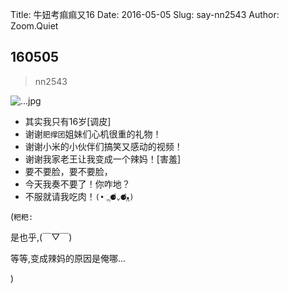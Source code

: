Title: 牛妞考痲痲又16
Date: 2016-05-05
Slug: say-nn2543
Author: Zoom.Quiet


## 160505
> nn2543

![...jpg](http://momoko.zoomquiet.top/niuniu-albums/nn2016/160505-nn2543.jpg?imageView2/2/w/360)

- 其实我只有16岁[调皮]
- 谢谢`肥撑团`姐妹们心机很重的礼物！
- 谢谢小米的小伙伴们搞笑又感动的视频！
- 谢谢我家老王让我变成一个辣妈！[害羞]
- 要不要脸，要不要脸，
- 今天我奏不要了！你咋地？
- 不服就请我吃肉！`(•ૢ⚈͒⌄⚈͒•ૢ)`


(`粑粑:` 

是也乎,(￣▽￣)

等等,变成辣妈的原因是俺哪...

)
